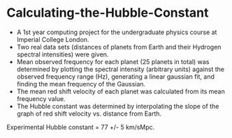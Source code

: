 # Calculating-the-Hubble-Constant
- A 1st year computing project for the undergraduate physics course at Imperial College London.
- Two real data sets (distances of planets from Earth and their Hydrogen spectral intensities) were given.
- Mean observed frequency for each planet (25 planets in total) was determined by plotting the spectral intensity (arbitrary units) against the observed frequency range (Hz), generating a linear gaussian fit, and finding the mean frequency of the Gaussian.
- The mean red shift velocity of each planet was calculated from its mean frequency value. 
- The Hubble constant was determined by interpolating the slope of the graph of red shift velocity vs. distance from Earth. 

Experimental Hubble constant = 77 +/- 5 km/sMpc. 

